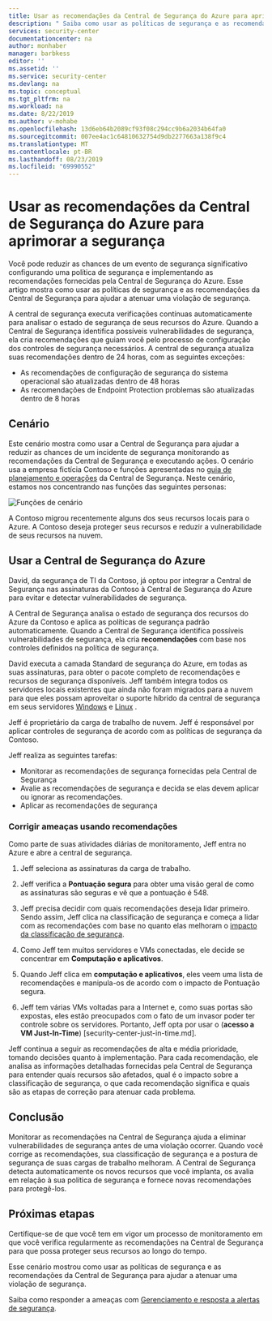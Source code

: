 ```yaml
---
title: Usar as recomendações da Central de Segurança do Azure para aprimorar a segurança | Microsoft Docs
description: " Saiba como usar as políticas de segurança e as recomendações da Central de Segurança do Azure para ajudar a atenuar um ataque de segurança. "
services: security-center
documentationcenter: na
author: monhaber
manager: barbkess
editor: ''
ms.assetid: ''
ms.service: security-center
ms.devlang: na
ms.topic: conceptual
ms.tgt_pltfrm: na
ms.workload: na
ms.date: 8/22/2019
ms.author: v-mohabe
ms.openlocfilehash: 13d6eb64b2089cf93f08c294cc9b6a2034b64fa0
ms.sourcegitcommit: 007ee4ac1c64810632754d9db2277663a138f9c4
ms.translationtype: MT
ms.contentlocale: pt-BR
ms.lasthandoff: 08/23/2019
ms.locfileid: "69990552"
---
```

# <a name="use-azure-security-center-recommendations-to-enhance-security"></a>Usar as recomendações da Central de Segurança do Azure para aprimorar a segurança
Você pode reduzir as chances de um evento de segurança significativo configurando uma política de segurança e implementando as recomendações fornecidas pela Central de Segurança do Azure. Esse artigo mostra como usar as políticas de segurança e as recomendações da Central de Segurança para ajudar a atenuar uma violação de segurança. 

A central de segurança executa verificações contínuas automaticamente para analisar o estado de segurança de seus recursos do Azure. Quando a Central de Segurança identifica possíveis vulnerabilidades de segurança, ela cria recomendações que guiam você pelo processo de configuração dos controles de segurança necessários. A central de segurança atualiza suas recomendações dentro de 24 horas, com as seguintes exceções:

- As recomendações de configuração de segurança do sistema operacional são atualizadas dentro de 48 horas
- As recomendações de Endpoint Protection problemas são atualizadas dentro de 8 horas

## <a name="scenario"></a>Cenário
Este cenário mostra como usar a Central de Segurança para ajudar a reduzir as chances de um incidente de segurança monitorando as recomendações da Central de Segurança e executando ações. O cenário usa a empresa fictícia Contoso e funções apresentadas no [guia de planejamento e operações](security-center-planning-and-operations-guide.md#security-roles-and-access-controls) da Central de Segurança. Neste cenário, estamos nos concentrando nas funções das seguintes personas:

![Funções de cenário](./media/security-center-using-recommendations/scenario-roles.png)

A Contoso migrou recentemente alguns dos seus recursos locais para o Azure. A Contoso deseja proteger seus recursos e reduzir a vulnerabilidade de seus recursos na nuvem.

## <a name="use-azure-security-center"></a>Usar a Central de Segurança do Azure
David, da segurança de TI da Contoso, já optou por integrar a Central de Segurança nas assinaturas da Contoso à Central de Segurança do Azure para evitar e detectar vulnerabilidades de segurança. 

A Central de Segurança analisa o estado de segurança dos recursos do Azure da Contoso e aplica as políticas de segurança padrão automaticamente. Quando a Central de Segurança identifica possíveis vulnerabilidades de segurança, ela cria **recomendações** com base nos controles definidos na política de segurança. 

David executa a camada Standard de segurança do Azure, em todas as suas assinaturas, para obter o pacote completo de recomendações e recursos de segurança disponíveis. Jeff também integra todos os servidores locais existentes que ainda não foram migrados para a nuvem para que eles possam aproveitar o suporte híbrido da central de segurança em seus servidores [Windows](quick-onboard-windows-computer.md) e [Linux](quick-onboard-linux-computer.md) .

Jeff é proprietário da carga de trabalho de nuvem. Jeff é responsável por aplicar controles de segurança de acordo com as políticas de segurança da Contoso. 

Jeff realiza as seguintes tarefas:

- Monitorar as recomendações de segurança fornecidas pela Central de Segurança
- Avalie as recomendações de segurança e decida se elas devem aplicar ou ignorar as recomendações.
- Aplicar as recomendações de segurança

### <a name="remediate-threats-using-recommendations"></a>Corrigir ameaças usando recomendações
Como parte de suas atividades diárias de monitoramento, Jeff entra no Azure e abre a central de segurança. 

1. Jeff seleciona as assinaturas da carga de trabalho.

2. Jeff verifica a **Pontuação segura** para obter uma visão geral de como as assinaturas são seguras e vê que a pontuação é 548.

3. Jeff precisa decidir com quais recomendações deseja lidar primeiro. Sendo assim, Jeff clica na classificação de segurança e começa a lidar com as recomendações com base no quanto elas melhoram o [impacto da classificação de segurança](security-center-secure-score.md).

4. Como Jeff tem muitos servidores e VMs conectadas, ele decide se concentrar em **Computação e aplicativos**.

5. Quando Jeff clica em **computação e aplicativos**, eles veem uma lista de recomendações e manipula-os de acordo com o impacto de Pontuação segura.

6. Jeff tem várias VMs voltadas para a Internet e, como suas portas são expostas, eles estão preocupados com o fato de um invasor poder ter controle sobre os servidores. Portanto, Jeff opta por usar o (**acesso a VM Just-In-Time**) [security-center-just-in-time.md].

Jeff continua a seguir as recomendações de alta e média prioridade, tomando decisões quanto à implementação. Para cada recomendação, ele analisa as informações detalhadas fornecidas pela Central de Segurança para entender quais recursos são afetados, qual é o impacto sobre a classificação de segurança, o que cada recomendação significa e quais são as etapas de correção para atenuar cada problema.

## <a name="conclusion"></a>Conclusão
Monitorar as recomendações na Central de Segurança ajuda a eliminar vulnerabilidades de segurança antes de uma violação ocorrer. Quando você corrige as recomendações, sua classificação de segurança e a postura de segurança de suas cargas de trabalho melhoram. A Central de Segurança detecta automaticamente os novos recursos que você implanta, os avalia em relação à sua política de segurança e fornece novas recomendações para protegê-los.


## <a name="next-steps"></a>Próximas etapas
Certifique-se de que você tem em vigor um processo de monitoramento em que você verifica regularmente as recomendações na Central de Segurança para que possa proteger seus recursos ao longo do tempo.

Esse cenário mostrou como usar as políticas de segurança e as recomendações da Central de Segurança para ajudar a atenuar uma violação de segurança.

Saiba como responder a ameaças com [Gerenciamento e resposta a alertas de segurança](security-center-managing-and-responding-alerts.md).
